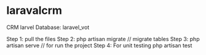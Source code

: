 # laravalcrm
CRM larvel
Database: laravel_vot

Step 1: pull the files 
Step 2: php artisan migrate // migrate tables
Step 3: php artisan serve // for run the project
Step 4: For unit testing
php artisan test
